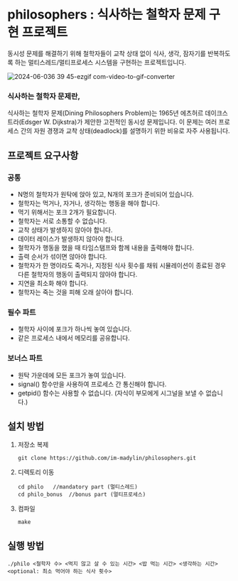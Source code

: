 # philosophers : 식사하는 철학자 문제 구현 프로젝트
동시성 문제를 해결하기 위해 철학자들이 교착 상태 없이 식사, 생각, 잠자기를 반복하도록 하는 멀티스레드/멀티프로세스 시스템을 구현하는 프로젝트입니다.

![2024-06-036 39 45-ezgif com-video-to-gif-converter](https://github.com/im-madylin/philosophers/assets/85945788/44208114-d4fc-402b-937c-ef19ca2be19d)



### 식사하는 철학자 문제란,
식사하는 철학자 문제(Dining Philosophers Problem)는 1965년 에츠허르 데이크스트라(Edsger W. Dijkstra)가 제안한 고전적인 동시성 문제입니다. 이 문제는 여러 프로세스 간의 자원 경쟁과 교착 상태(deadlock)를 설명하기 위한 비유로 자주 사용됩니다.

## 프로젝트 요구사항
### 공통
- N명의 철학자가 원탁에 앉아 있고, N개의 포크가 준비되어 있습니다.
- 철학자는 먹거나, 자거나, 생각하는 행동을 해야 합니다.
- 먹기 위해서는 포크 2개가 필요합니다.
- 철학자는 서로 소통할 수 없습니다.
- 교착 상태가 발생하지 않아야 합니다.
- 데이터 레이스가 발생하지 않아야 합니다.
- 철학자가 행동을 했을 때 타임스탬프와 함께 내용을 출력해야 합니다.
- 출력 순서가 섞이면 않아야 합니다.
- 철학자가 한 명이라도 죽거나, 지정된 식사 횟수를 채워 시뮬레이션이 종료된 경우 다른 철학자의 행동이 출력되지 않아야 합니다.
- 지연을 최소화 해야 합니다.
- 철학자는 죽는 것을 피해 오래 살아야 합니다.


### 필수 파트
- 철학자 사이에 포크가 하나씩 놓여 있습니다.
- 같은 프로세스 내에서 메모리를 공유합니다.

### 보너스 파트
- 원탁 가운데에 모든 포크가 놓여 있습니다.
- signal() 함수만을 사용하여 프로세스 간 통신해야 합니다.
- getpid() 함수는 사용할 수 없습니다. (자식이 부모에게 시그널을 보낼 수 없습니다.)


## 설치 방법
1. 저장소 복제
   ```
   git clone https://github.com/im-madylin/philosophers.git
   ```
2. 디렉토리 이동
   ```
   cd philo   //mandatory part (멀티스레드)
   cd philo_bonus  //bonus part (멀티프로세스)
   ```
3. 컴파일
   ```
   make
   ```

## 실행 방법
```
./philo <철학자 수> <먹지 않고 살 수 있는 시간> <밥 먹는 시간> <생각하는 시간> <optional: 최소 먹어야 하는 식사 횟수>
```



